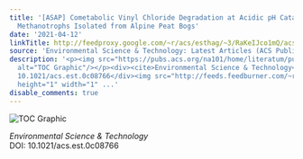 ```yaml
---
title: '[ASAP] Cometabolic Vinyl Chloride Degradation at Acidic pH Catalyzed by Acidophilic
  Methanotrophs Isolated from Alpine Peat Bogs'
date: '2021-04-12'
linkTitle: http://feedproxy.google.com/~r/acs/esthag/~3/RaKeIJco1mQ/acs.est.0c08766
source: 'Environmental Science & Technology: Latest Articles (ACS Publications)'
description: '<p><img src="https://pubs.acs.org/na101/home/literatum/publisher/achs/journals/content/esthag/0/esthag.ahead-of-print/acs.est.0c08766/20210412/images/medium/es0c08766_0005.gif"
  alt="TOC Graphic"/></p><div><cite>Environmental Science & Technology</cite></div><div>DOI:
  10.1021/acs.est.0c08766</div><img src="http://feeds.feedburner.com/~r/acs/esthag/~4/RaKeIJco1mQ"
  height="1" width="1" ...'
disable_comments: true
---
```

<p><img src="https://pubs.acs.org/na101/home/literatum/publisher/achs/journals/content/esthag/0/esthag.ahead-of-print/acs.est.0c08766/20210412/images/medium/es0c08766_0005.gif" alt="TOC Graphic"/></p><div><cite>Environmental Science & Technology</cite></div><div>DOI: 10.1021/acs.est.0c08766</div><img src="http://feeds.feedburner.com/~r/acs/esthag/~4/RaKeIJco1mQ" height="1" width="1" ...